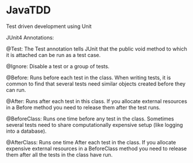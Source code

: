# JavaTDD
Test driven development using Unit

JUnit4 Annotations:

@Test: The Test annotation tells JUnit that the public void method to which it is attached can be run as a test case.

@Ignore: Disable a test or a group of tests.

@Before: Runs before each test in the class. When writing tests, it is common to find that several tests need similar objects created before they can run.

@After: Runs after each test in this class. If you allocate external resources in a Before method you need to release them after the test runs.

@BeforeClass: Runs one time before any test in the class. Sometimes several tests need to share computationally expensive setup (like logging into a database).

@AfterClass: Runs one time After each test in the class. If you allocate expensive external resources in a BeforeClass method you need to release them after all the tests in the class have run.
